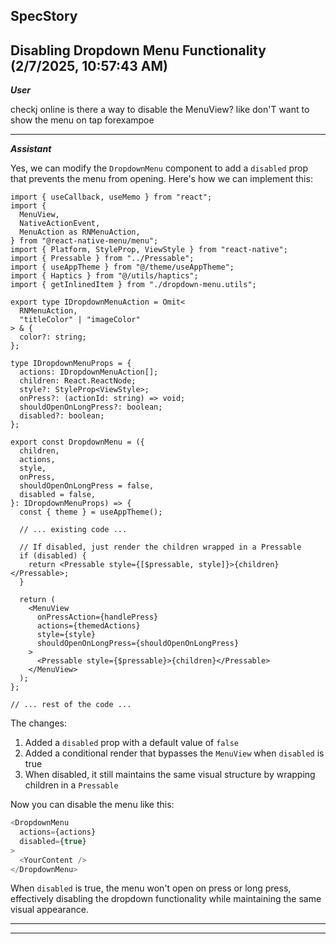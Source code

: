## SpecStory

## Disabling Dropdown Menu Functionality (2/7/2025, 10:57:43 AM)

_**User**_

checkj online is there a way to disable the MenuView? like don'T want to show the menu on tap forexampoe

---

_**Assistant**_

Yes, we can modify the `DropdownMenu` component to add a `disabled` prop that prevents the menu from opening. Here's how we can implement this:

```typescript:design-system/dropdown-menu/dropdown-menu.tsx
import { useCallback, useMemo } from "react";
import {
  MenuView,
  NativeActionEvent,
  MenuAction as RNMenuAction,
} from "@react-native-menu/menu";
import { Platform, StyleProp, ViewStyle } from "react-native";
import { Pressable } from "../Pressable";
import { useAppTheme } from "@/theme/useAppTheme";
import { Haptics } from "@/utils/haptics";
import { getInlinedItem } from "./dropdown-menu.utils";

export type IDropdownMenuAction = Omit<
  RNMenuAction,
  "titleColor" | "imageColor"
> & {
  color?: string;
};

type IDropdownMenuProps = {
  actions: IDropdownMenuAction[];
  children: React.ReactNode;
  style?: StyleProp<ViewStyle>;
  onPress?: (actionId: string) => void;
  shouldOpenOnLongPress?: boolean;
  disabled?: boolean;
};

export const DropdownMenu = ({
  children,
  actions,
  style,
  onPress,
  shouldOpenOnLongPress = false,
  disabled = false,
}: IDropdownMenuProps) => {
  const { theme } = useAppTheme();

  // ... existing code ...

  // If disabled, just render the children wrapped in a Pressable
  if (disabled) {
    return <Pressable style={[$pressable, style]}>{children}</Pressable>;
  }

  return (
    <MenuView
      onPressAction={handlePress}
      actions={themedActions}
      style={style}
      shouldOpenOnLongPress={shouldOpenOnLongPress}
    >
      <Pressable style={$pressable}>{children}</Pressable>
    </MenuView>
  );
};

// ... rest of the code ...
```

The changes:
1. Added a `disabled` prop with a default value of `false`
2. Added a conditional render that bypasses the `MenuView` when `disabled` is true
3. When disabled, it still maintains the same visual structure by wrapping children in a `Pressable`

Now you can disable the menu like this:
```typescript
<DropdownMenu
  actions={actions}
  disabled={true}
>
  <YourContent />
</DropdownMenu>
```

When `disabled` is true, the menu won't open on press or long press, effectively disabling the dropdown functionality while maintaining the same visual appearance.

---



---

